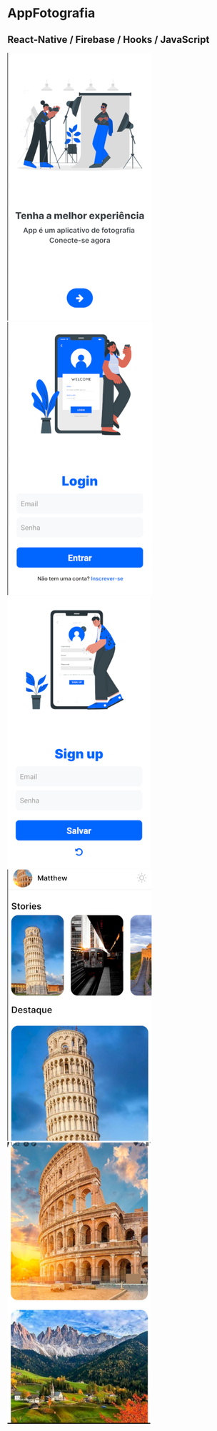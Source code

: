 # AppFotografia

## React-Native / Firebase / Hooks / JavaScript

<div>
  <img src="foto3.png"/>
  <img src="foto4.png"/>
  <img src="foto5.png"/>
     <img src="foto1.png"/>
     <img src="foto2.png"/>
</div>
